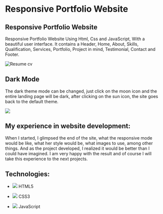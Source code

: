 # Responsive Portfolio Website 
## Responsive Portfolio Website
Responsive Portfolio Website Using Html, Css and JavaScript, With a beautiful user interface. It contains a Header, Home, About, Skills, Qualification, Services, Portfolio, Project in mind, Testimonial, Contact and Footer.

![Resume cv](https://media.discordapp.net/attachments/609614458884718594/901320778195304468/preview-portfolio.png?width=1202&height=676)

## Dark Mode
The dark theme mode can be changed, just click on the moon icon and the entire landing page will be dark, after clicking on the sun icon, the site goes back to the default theme.

<img src="https://media.discordapp.net/attachments/609614458884718594/901345085692727296/preview-portfolio-dark-theme.png?width=1202&height=676">


## My experience in website development:

When I started, I glimpsed the end of the site, what the responsive mode would be like, what her style would be, what images to use, among other things. And as the project developed, I realized it would be better than I could have imagined. I am very happy with the result and of course I will take this experience to the next projects.

## Technologies:

* <img src="https://cdn1.iconfinder.com/data/icons/social-icon-1-1/512/social_style_1_html5-256.png"> HTML5

* <img src="https://cdn1.iconfinder.com/data/icons/social-icon-1-1/512/social_style_1_css3-256.png"> CSS3

* <img src="https://cdn2.iconfinder.com/data/icons/designer-skills/128/code-programming-javascript-software-develop-command-language-256.png"> JavaScript
